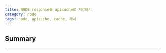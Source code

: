 ```yaml
---
title: NODE response를 apicache로 처리하기
category: node
tags: node, apicache, cache, 캐시
---
```

## Summary
---
